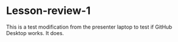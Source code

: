 # Lesson-review-1

This is a test modification from the presenter laptop to test if GitHub Desktop works. It does.
